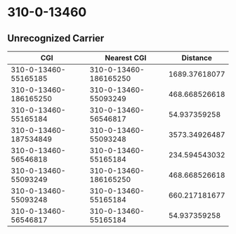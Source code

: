 # 310-0-13460
## Unrecognized Carrier


| CGI | Nearest CGI | Distance |
|-----|-------------|----------|
| 310-0-13460-55165185 | 310-0-13460-186165250 | 1689.37618077 |
| 310-0-13460-186165250 | 310-0-13460-55093249 | 468.668526618 |
| 310-0-13460-55165184 | 310-0-13460-56546817 | 54.937359258 |
| 310-0-13460-187534849 | 310-0-13460-55093248 | 3573.34926487 |
| 310-0-13460-56546818 | 310-0-13460-55165184 | 234.594543032 |
| 310-0-13460-55093249 | 310-0-13460-186165250 | 468.668526618 |
| 310-0-13460-55093248 | 310-0-13460-55165184 | 660.217181677 |
| 310-0-13460-56546817 | 310-0-13460-55165184 | 54.937359258 |
